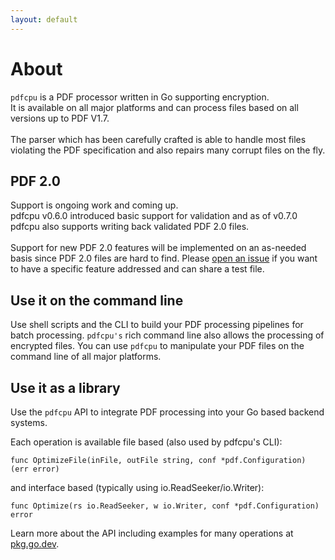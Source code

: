 ```yaml
---
layout: default
---
```


# About
`pdfcpu` is a PDF processor written in Go supporting encryption.<br>
It is available on all major platforms and can process files based on all versions up to PDF V1.7.<br><br>
The parser which has been carefully crafted is able to handle most files violating the PDF specification and also repairs many corrupt files on the fly.

## PDF 2.0
Support is ongoing work and coming up.<br>
pdfcpu v0.6.0 introduced basic support for validation and as of v0.7.0 pdfcpu also supports writing back validated PDF 2.0 files.<br><br>
Support for new PDF 2.0 features will be implemented on an as-needed basis since PDF 2.0 files are hard to find.
Please [open an issue](https://github.com/pdfcpu/pdfcpu/issues/new/choose) if you want to have a specific feature addressed and can share a test file.

## Use it on the command line
Use shell scripts and the CLI to build your PDF processing pipelines for batch processing. `pdfcpu's` rich command line also allows the processing of encrypted files. You can use `pdfcpu` to manipulate your PDF files on the command line of all major platforms.  

## Use it as a library
Use the `pdfcpu` API to integrate PDF processing into your Go based backend systems.

Each operation is available file based (also used by pdfcpu's CLI):
```
func OptimizeFile(inFile, outFile string, conf *pdf.Configuration) (err error)
```

and interface based (typically using io.ReadSeeker/io.Writer):
```
func Optimize(rs io.ReadSeeker, w io.Writer, conf *pdf.Configuration) error
```

Learn more about the API including examples for many operations at [pkg.go.dev](https://pkg.go.dev/github.com/pdfcpu/pdfcpu/pkg/api).
